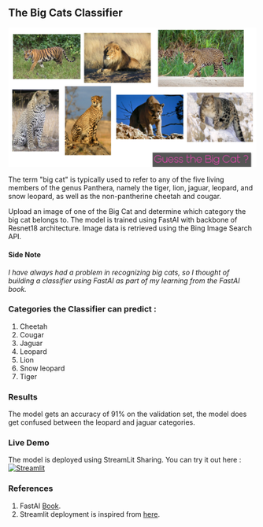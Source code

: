 ## The Big Cats Classifier

![Big Cats](./images/big_cats_classifier.jpg)

The term "big cat" is typically used to refer to any of the five living members of the genus Panthera, namely the tiger, lion, jaguar, leopard, and snow leopard, as well as the non-pantherine cheetah and cougar.

Upload an image of one of the Big Cat and determine which category the big cat belongs to. The model is trained using FastAI with backbone of Resnet18 architecture.
Image data is retrieved using the Bing Image Search API.

#### Side Note
*I have always had a problem in recognizing big cats, so I thought of building a classifier using FastAI as part of my learning from the FastAI book.*

### Categories the Classifier can predict :
1. Cheetah
1. Cougar
1. Jaguar
1. Leopard
1. Lion
1. Snow leopard
1. Tiger

### Results

The model gets an accuracy of 91% on the validation set, the model does get confused between the leopard and jaguar categories.

### Live Demo

The model is deployed using StreamLit Sharing.  You can try it out here :  
[![Streamlit](https://static.streamlit.io/badges/streamlit_badge_black_white.svg)](https://share.streamlit.io/dnaveenr/big_cat_classifier/main/src/streamlit_deploy.py)

### References 

1. FastAI [Book](https://course.fast.ai/).
2. Streamlit deployment is inspired from [here](https://github.com/jacKlinc/covid_mask_classifier).
